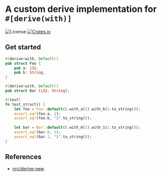 # A custom derive implementation for `#[derive(with)]`
![License](https://img.shields.io/badge/license-MIT-blue.svg)
[![Crates.io](https://img.shields.io/crates/v/derive-with.svg)](https://crates.io/crates/derive-with)

## Get started
```rust
#[derive(with, Default)]
pub struct Foo {
    pub a: i32,
    pub b: String,
}

#[derive(with, Default)]
pub struct Bar (i32, String);

#[test]
fn test_struct() {
    let foo = Foo::default().with_a(1).with_b(1.to_string());
    assert_eq!(foo.a, 1);
    assert_eq!(foo.b, "1".to_string());
    
    let bar = Bar::default().with_0(1).with_1(1.to_string());
    assert_eq!(bar.0, 1);
    assert_eq!(bar.1, "1".to_string());
}
```

## References
- [nrc/derive-new](https://github.com/nrc/derive-new)